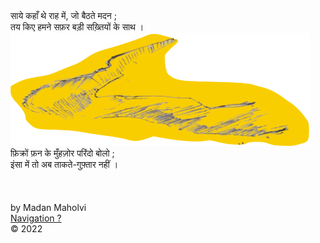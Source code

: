 <div class="cover-small">
  <div class="centered">
      साये कहाँ थे राह में, जो बैठते मदन ; <br>
      तय किए हमने सफ़र  बड़ी सख़्तियों के साथ ।
  </div>
</div>
<div class="centered">
    <img src="./rtmTitle.png" alt="ganesay namh" class="responsive">
</div>

<div class="cover-small">
  <div class="centered">
  फ़िक्रों फ़न के मुँहज़ोर परिंदो बोलो ; <br>
  इंसा में तो अब ताकते-गुफ़्तार नहीं । <br>
  <br> 
  <br> 
  </div>
</div>
  <br>
<div class="cover-medium">by Madan Maholvi</div>
<div class="cover-small">
  <div class="centered">
      <a href="https://poems.shutri.com/how.html">Navigation ? </a>
  </div>
</div>
<div class="cover-small">&copy; 2022</div>
